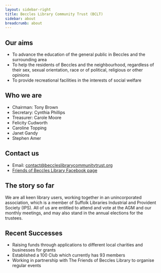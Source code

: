 ```yaml
---
layout: sidebar-right
title: Beccles Library Community Trust (BCLT)
sidebar: about
breadcrumb: about
---
```

## Our aims

* To advance the education of the general public in Beccles and the surrounding area
* To help the residents of Beccles and the neighbourhood, regardless of their sex, sexual orientation, race or of political, religious or other opinions
* To provide recreational facilities in the interests of social welfare

## Who we are

* Chairman: Tony Brown
* Secretary: Cynthia Phillips
* Treasurer: Carole Moore
* Felicity Cudworth
* Caroline Topping
* Janet Gandy
* Stephen Amer

## Contact us

* Email: contact@beccleslibrarycommunitytrust.org
* [Friends of Beccles Library Facebook page](https://www.facebook.com/BecclesLib)

## The story so far

We are all keen library users, working together in an unincorporated association, which is a member of Suffolk Libraries Industrial and Provident Society (IPS). All of us are entitled to attend and vote at the AGM and our monthly meetings, and may also stand in the annual elections for the trustees.
## Recent Successes

* Raising funds through applications to different local charities and businesses for grants
* Established a 100 Club which currently has 93 members
* Working in partnership with The Friends of Beccles Library to organise regular events
